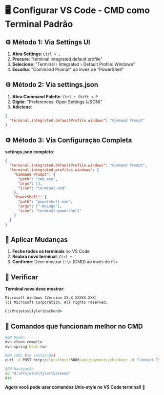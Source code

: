 # 🖥️ Configurar VS Code - CMD como Terminal Padrão

## ⚙️ **Método 1: Via Settings UI**

1. **Abra Settings**: `Ctrl + ,`
2. **Procure**: "terminal integrated default profile"
3. **Selecione**: "Terminal › Integrated › Default Profile: Windows"
4. **Escolha**: "Command Prompt" ao invés de "PowerShell"

## ⚙️ **Método 2: Via settings.json**

1. **Abra Command Palette**: `Ctrl + Shift + P`
2. **Digite**: "Preferences: Open Settings (JSON)"
3. **Adicione**:

```json
{
  "terminal.integrated.defaultProfile.windows": "Command Prompt"
}
```

## ⚙️ **Método 3: Via Configuração Completa**

**settings.json completo**:

```json
{
  "terminal.integrated.defaultProfile.windows": "Command Prompt",
  "terminal.integrated.profiles.windows": {
    "Command Prompt": {
      "path": "cmd.exe",
      "args": [],
      "icon": "terminal-cmd"
    },
    "PowerShell": {
      "path": "powershell.exe",
      "args": ["-NoLogo"],
      "icon": "terminal-powershell"
    }
  }
}
```

## 🔄 **Aplicar Mudanças**

1. **Feche todos os terminais** no VS Code
2. **Reabra novo terminal**: `` Ctrl + ` ``
3. **Confirme**: Deve mostrar `C:\>` (CMD) ao invés de `PS>`

## 🎯 **Verificar**

**Terminal novo deve mostrar**:

```cmd
Microsoft Windows [Version XX.X.XXXXX.XXX]
(c) Microsoft Corporation. All rights reserved.

C:\Projetos\Tyler\backend>
```

## 🚀 **Comandos que funcionam melhor no CMD**

```cmd
REM Maven
mvn clean compile
mvn spring-boot:run

REM cURL (se instalado)
curl -X POST http://localhost:8080/api/payments/checkout -H "Content-Type: application/json" -d "{\"amount\": 1000}"

REM Navegação
cd "d:\Projetos\Tyler\backend"
dir
```

**Agora você pode usar comandos Unix-style no VS Code terminal! 🎉**
